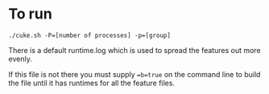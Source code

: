 # To run

```
./cuke.sh -P=[number of processes] -p=[group]
```

There is a default runtime.log which is used to spread the features out more evenly.

If this file is not there you must supply `=b=true` on the command line to build the file until it has runtimes for all the feature files.
